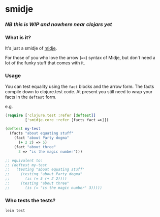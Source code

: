 # smidje

### _*NB* this is WIP and nowhere near clojars yet_

### What is it?

It's just a smidje of [midje](https://github.com/marick/Midje).

For those of you who love the arrow (```=>```) syntax of Midje, but don't need a lot of the funky stuff that comes with it.

### Usage

You can test equality using the ```fact``` blocks and the arrow form. The facts compile down to clojure.test code.  At present you still need to wrap your facts in the ```deftest``` form.

e.g.

```clojure
(require ['clojure.test :refer [deftest]]
         ['smidje.core :refer [facts fact =>]])

(deftest my-test
  (facts "about equating stuff"
    (fact "about Party dogma"
      (+ 2 2) => 5)
    (fact "about three"
      3 => "is the magic number")))

;; equivalent to:
;; (deftest my-test
;;   (testing "about equating stuff"
;;     (testing "about Party dogma"
;;       (is (= 5 (+ 2 2))))
;;     (testing "about three"
;;       (is (= "is the magic number" 3)))))
```

### Who tests the tests?

```lein test```
